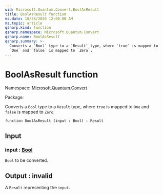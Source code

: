 ```yaml
---
uid: Microsoft.Quantum.Convert.BoolAsResult
title: BoolAsResult function
ms.date: 10/28/2020 12:00:00 AM
ms.topic: article
qsharp.kind: function
qsharp.namespace: Microsoft.Quantum.Convert
qsharp.name: BoolAsResult
qsharp.summary: >-
  Converts a `Bool` type to a `Result` type, where `true` is mapped to
  `One` and `false` is mapped to `Zero`.
---
```


# BoolAsResult function

Namespace: [Microsoft.Quantum.Convert](xref:Microsoft.Quantum.Convert)

Package: [](https://nuget.org/packages/)


Converts a `Bool` type to a `Result` type, where `true` is mapped to`One` and `false` is mapped to `Zero`.

```qsharp
function BoolAsResult (input : Bool) : Result
```


## Input

### input : [Bool](xref:microsoft.quantum.lang-ref.bool)

`Bool` to be converted.



## Output : __invalid<Result>__

A `Result` representing the `input`.